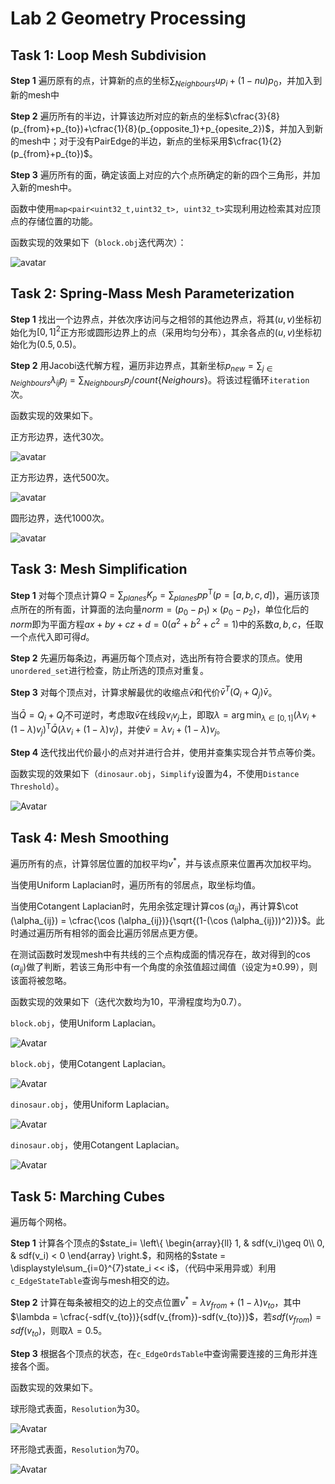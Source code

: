 # Lab 2 Geometry Processing

## Task 1: Loop Mesh Subdivision

**Step 1** 遍历原有的点，计算新的点的坐标$\displaystyle\sum_{Neighbours}up_i + (1-nu)p_0$，并加入到新的mesh中

**Step 2** 遍历所有的半边，计算该边所对应的新点的坐标$\cfrac{3}{8}(p_{from}+p_{to})+\cfrac{1}{8}(p_{opposite_1}+p_{opesite_2})$，并加入到新的mesh中；对于没有PairEdge的半边，新点的坐标采用$\cfrac{1}{2}(p_{from}+p_{to})$。

**Step 3** 遍历所有的面，确定该面上对应的六个点所确定的新的四个三角形，并加入新的mesh中。

函数中使用`map<pair<uint32_t,uint32_t>, uint32_t>`实现利用边检索其对应顶点的存储位置的功能。

函数实现的效果如下（`block.obj`迭代两次）：

![avatar](results/MeshSubdivision.png)

## Task 2: Spring-Mass Mesh Parameterization

**Step 1** 找出一个边界点，并依次序访问与之相邻的其他边界点，将其$(u,v)$坐标初始化为$[0,1]^2$正方形或圆形边界上的点（采用均匀分布），其余各点的$(u,v)$坐标初始化为$(0.5,0.5)$。

**Step 2** 用Jacobi迭代解方程，遍历非边界点，其新坐标$p_{new} = \displaystyle\sum_{j\in Neighbours}\lambda_{ij}p_j = \sum_{Neighbours}p_j/count\{Neighours\}$。将该过程循环`iteration`次。

函数实现的效果如下。

正方形边界，迭代30次。

![avatar](results/MeshParameterizationSquare30.png)

正方形边界，迭代500次。

![avatar](results/MeshParameterizationSquare500.png)

圆形边界，迭代1000次。

![avatar](results/MeshParameterizationCircle1000.png)

## Task 3: Mesh Simplification

**Step 1** 对每个顶点计算$Q=\displaystyle\sum_{planes}K_p=\sum_{planes}pp^{\mathrm{T}}(p=[a,b,c,d])$，遍历该顶点所在的所有面，计算面的法向量$norm = (p_0-p_1)\times(p_0-p_2)$，单位化后的$norm$即为平面方程$ax+by+cz+d=0(a^2+b^2+c^2=1)$中的系数$a,b,c$，任取一个点代入即可得$d$。

**Step 2** 先遍历每条边，再遍历每个顶点对，选出所有符合要求的顶点。使用`unordered_set`进行检查，防止所选的顶点对重复。

**Step 3** 对每个顶点对，计算求解最优的收缩点$\bar{v}$和代价$\bar{v}^T(Q_i+Q_j)\bar{v}$。

当$\bar{Q} = Q_i+Q_j$不可逆时，考虑取$\bar{v}$在线段$v_iv_j$上，即取$\lambda = \displaystyle\arg\min_{\lambda\in [0,1]}(\lambda v_i+(1-\lambda)v_j)^\mathrm{T}\bar{Q}(\lambda v_i+(1-\lambda)v_j)$，并使$\bar{v} = \lambda v_i+(1-\lambda)v_j$。

**Step 4** 迭代找出代价最小的点对并进行合并，使用并查集实现合并节点等价类。

函数实现的效果如下（`dinosaur.obj`，`Simplify`设置为4，不使用`Distance Threshold`）。

![Avatar](results/MeshSimplification.png)

## Task 4: Mesh Smoothing

遍历所有的点，计算邻居位置的加权平均$v^*$，并与该点原来位置再次加权平均。

当使用Uniform Laplacian时，遍历所有的邻居点，取坐标均值。

当使用Cotangent Laplacian时，先用余弦定理计算$\cos (\alpha_{ij})$，再计算$\cot (\alpha_{ij}) = \cfrac{\cos (\alpha_{ij})}{\sqrt{(1-(\cos (\alpha_{ij}))^2)}}$。此时通过遍历所有相邻的面会比遍历邻居点更方便。

在测试函数时发现mesh中有共线的三个点构成面的情况存在，故对得到的$\cos (\alpha_{ij})$做了判断，若该三角形中有一个角度的余弦值超过阈值（设定为$\pm 0.99$），则该面将被忽略。

函数实现的效果如下（迭代次数均为10，平滑程度均为0.7）。

`block.obj`，使用Uniform Laplacian。

![Avatar](results/MeshSmoothingBlockUni.png)

`block.obj`，使用Cotangent Laplacian。

![Avatar](results/MeshSmoothingBlockCot.png)

`dinosaur.obj`，使用Uniform Laplacian。

![Avatar](results/MeshSmoothingDinosaurUni.png)

`dinosaur.obj`，使用Cotangent Laplacian。

![Avatar](results/MeshSmoothingDinosaurCot.png)

## Task 5: Marching Cubes

遍历每个网格。

**Step 1** 计算各个顶点的$state_i=
\left\{
    \begin{array}{ll}
    1, & sdf(v_i)\geq 0\\   
    0, & sdf(v_i) < 0
    \end{array}
\right.$，和网格的$state = \displaystyle\sum_{i=0}^{7}state_i << i$，（代码中采用异或）利用`c_EdgeStateTable`查询与mesh相交的边。

**Step 2** 计算在每条被相交的边上的交点位置$v^* = \lambda v_{from}+(1-\lambda) v_{to}$，其中$\lambda = \cfrac{-sdf(v_{to})}{sdf(v_{from})-sdf(v_{to})}$，若$sdf(v_{from})=sdf(v_{to})$，则取$\lambda = 0.5$。

**Step 3** 根据各个顶点的状态，在`c_EdgeOrdsTable`中查询需要连接的三角形并连接各个面。

函数实现的效果如下。

球形隐式表面，`Resolution`为30。

![Avatar](results/MarchingCubesSphere.png)

环形隐式表面，`Resolution`为70。

![Avatar](results/MarchingCubesTorus.png)
